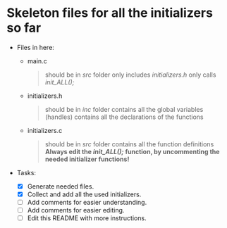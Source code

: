 # **Skeleton files for all the initializers so far**


* Files in here:
    * main\.c
        > should be in _src_ folder
        > only includes _initializers\.h_
        > only calls _init\_ALL\(\);_
    
    * initializers\.h
        > should be in _inc_ folder
        > contains all the global variables \(handles\)
        > contains all the declarations of the functions
    
    * initializers\.c
        > should be in _src_ folder
        > contains all the function definitions
        > **Always edit the _init\_ALL\(\);_ function, by uncommenting the needed initializer functions\!**
    
* Tasks:
    - [x] Generate needed files.
    - [x] Collect and add all the used initializers.
    - [ ] Add comments for easier understanding.
    - [ ] Add comments for easier editing.
    - [ ] Edit this README with more instructions.